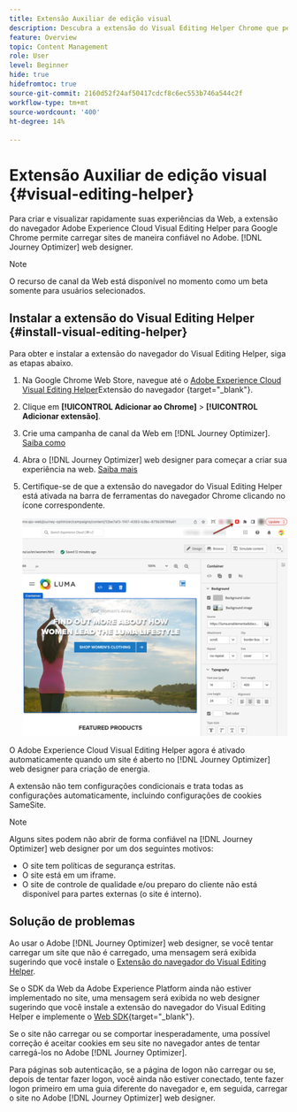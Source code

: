 ```yaml
---
title: Extensão Auxiliar de edição visual
description: Descubra a extensão do Visual Editing Helper Chrome que permite criar e visualizar páginas da Web no Journey Optimizer
feature: Overview
topic: Content Management
role: User
level: Beginner
hide: true
hidefromtoc: true
source-git-commit: 2160d52f24af50417cdcf8c6ec553b746a544c2f
workflow-type: tm+mt
source-wordcount: '400'
ht-degree: 14%

---
```


# Extensão Auxiliar de edição visual {#visual-editing-helper}

Para criar e visualizar rapidamente suas experiências da Web, a extensão do navegador Adobe Experience Cloud Visual Editing Helper para Google Chrome permite carregar sites de maneira confiável no Adobe. [!DNL Journey Optimizer] web designer.

>[!NOTE]
>
>O recurso de canal da Web está disponível no momento como um beta somente para usuários selecionados.

## Instalar a extensão do Visual Editing Helper {#install-visual-editing-helper}

Para obter e instalar a extensão do navegador do Visual Editing Helper, siga as etapas abaixo.

1. Na Google Chrome Web Store, navegue até o [Adobe Experience Cloud Visual Editing Helper](https://chrome.google.com/webstore/detail/adobe-experience-cloud-vi/kgmjjkfjacffaebgpkpcllakjifppnca)Extensão do navegador {target=&quot;_blank&quot;}.

1. Clique em **[!UICONTROL Adicionar ao Chrome]** > **[!UICONTROL Adicionar extensão]**.

1. Crie uma campanha de canal da Web em [!DNL Journey Optimizer]. [Saiba como](author-web.md#create-web-campaign)

1. Abra o [!DNL Journey Optimizer] web designer para começar a criar sua experiência na web. [Saiba mais](author-web.md)

1. Certifique-se de que a extensão do navegador do Visual Editing Helper está ativada na barra de ferramentas do navegador Chrome clicando no ícone correspondente.

   ![](assets/web-visual-editing-extension.png)

O Adobe Experience Cloud Visual Editing Helper agora é ativado automaticamente quando um site é aberto no [!DNL Journey Optimizer] web designer para criação de energia.

A extensão não tem configurações condicionais e trata todas as configurações automaticamente, incluindo configurações de cookies SameSite.

>[!NOTE]
>
>Alguns sites podem não abrir de forma confiável na [!DNL Journey Optimizer] web designer por um dos seguintes motivos:
>
> * O site tem políticas de segurança estritas.
> * O site está em um iframe.
> * O site de controle de qualidade e/ou preparo do cliente não está disponível para partes externas (o site é interno).


## Solução de problemas

Ao usar o Adobe [!DNL Journey Optimizer] web designer, se você tentar carregar um site que não é carregado, uma mensagem será exibida sugerindo que você instale o [Extensão do navegador do Visual Editing Helper](#install-visual-editing-helper).

Se o SDK da Web da Adobe Experience Platform ainda não estiver implementado no site, uma mensagem será exibida no web designer sugerindo que você instale a extensão do navegador do Visual Editing Helper e implemente o [Web SDK](https://experienceleague.adobe.com/docs/platform-learn/implement-web-sdk/overview.html?lang=pt-BR){target=&quot;_blank&quot;}.

Se o site não carregar ou se comportar inesperadamente, uma possível correção é aceitar cookies em seu site no navegador antes de tentar carregá-los no Adobe [!DNL Journey Optimizer].

Para páginas sob autenticação, se a página de logon não carregar ou se, depois de tentar fazer logon, você ainda não estiver conectado, tente fazer logon primeiro em uma guia diferente do navegador e, em seguida, carregar o site no Adobe [!DNL Journey Optimizer] web designer.
